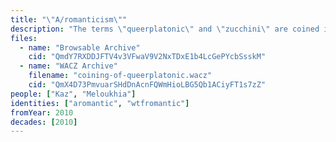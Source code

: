 ```yaml
---
title: "\"A/romanticism\""
description: "The terms \"queerplatonic\" and \"zucchini\" are coined in the comments of a blog post on aromanticism"
files:
  - name: "Browsable Archive"
    cid: "QmdY7RXDDJFTV4v3VFwaV9V2NxTDxE1b4LcGePYcbSsskM"
  - name: "WACZ Archive"
    filename: "coining-of-queerplatonic.wacz"
    cid: "QmX4D73PmvuarSHdDnAcnFQWmHioLBG5Qb1ACiyFT1s7zZ"
people: ["Kaz", "Meloukhia"]
identities: ["aromantic", "wtfromantic"]
fromYear: 2010
decades: [2010]
---
```

